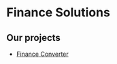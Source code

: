 # Finance Solutions

## Our projects
* [Finance Converter](https://finance-solutions.github.io/converter/)

